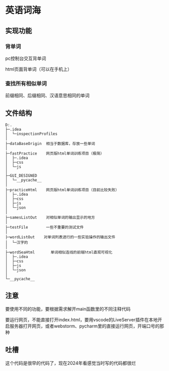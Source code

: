 # 英语词海

## 实现功能

### 背单词

pc控制台交互背单词

html页面背单词（可以在手机上）

### 查找所有相似单词

前缀相同、后缀相同、汉语意思相同的单词



## 文件结构

```
D:.
├─.idea
│  └─inspectionProfiles
│
├─dataBaseOrigin  相当于数据库，存放一些单词
│
├─fastPractice    网页版html单词训练项目（极简）
│  ├─.idea
│  ├─css
│  └─js
│
├─GUI_DESIGNED
│  └─__pycache__
│
├─practiceHtml    网页版html单词训练项目（目前比较失败）
│  ├─.idea
│  ├─css
│  ├─js
│  └─json
│
├─samesListOut    对相似单词的输出显示的地方
│
├─testFile        一些不重要的测试文件
│
├─wordListOut	 对单词列表进行的一些实验操作的输出文件
│  └─汉字的
│
├─wordSeaHtml		单词相似连线的前端html直观可视化
│  ├─.idea
│  ├─css
│  ├─js
│  └─json
│
└─__pycache__
```

## 注意

要使用不同的功能，要根据需求解开main函数里的不同注释代码

要运行网页，不能直接打开index.html，要用vscode的LiveServer插件在本地开启服务器打开网页，或者webstorm、pycharm里的直接运行网页，开端口号的那种



## 吐槽

这个代码是很早的代码了，现在2024年看感觉当时写的代码都很烂